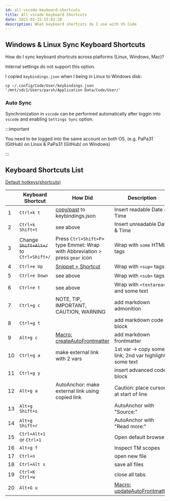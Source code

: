 ```yaml
---
id: all-vscode-keyboard-shortcuts
title: All vscode Keyboard Shortcuts
date: 2021-02-15 15:02:28
description: What keyboard shortcuts do I use with VS Code
---
```


## Windows & Linux Sync Keyboard Shortcuts

How do I sync keyboard shortcuts across platforms (Linux, Windows, Mac)?

Internal settings do not support this option.

I copied `keybindings.json` when I being in Linux to Windows disk:

```shell
cp ~/.config/Code/User/keybindings.json '/mnt/sdc1/Users/parsh/Application Data/Code/User/'
```

### Auto Sync

Synchronization in `vscode` can be performed automatically after loggin into `vscode` and enabling `Settings Sync` option.

:::important

You need to be logged into the same account on both OS. (e.g. PaPa31 (GitHub) on Linux & PaPa31 (GitHub) on Windows)

:::

## Keyboard Shortcuts List

[Default hotkeys(shortcuts)](https://nikomedvedev.ru/other/vscodeshortcuts/hotkeys.html)

<small>

|  | Keyboard Shortcut | How Did | Description | Result |
| --- | --- | --- | --- | --- |
| 1 | `Ctrl+k t` | [copy/past](https://stackoverflow.com/questions/38780057/how-to-insert-current-date-time-in-vscode#57654879) to keybindings.json | Insert readable Date & Time | 2021-02-05 20:22:46 |
| 2 | `Ctrl+k Shift+t` | see above | Insert unreadable Date & Time | 20210205202330 |
| 3 | Change ~~`Shift+Alt+/`~~ to `Ctrl+Shift+/` | Press `Ctrl+Shift+P`> type Emmet: Wrap with Abbreviation > press `gear` icon | Wrap with `some` HTML-tags | type log2 > select 2 > `Ctrl+Shift+/` > type sub + Enter > log<sub>2</sub> |
| 4 | `Ctrl+e Up` | [Snippet + Shortcut](snippets/snippet-plus-shortcut) | Wrap with `<sup>` tags | 23 -> 2<sup>3</sup> |
| 5 | `Ctrl+e Down` | see above | Wrap with `<sub>` tags | log2 -> log<sub>2</sub> |
| 6 | `Ctrl+e t` | see above | Wrap with `<textarea>` and some text | `<textarea>Your answer:</textarea>` |
| 7 | `Ctrl+g c` | NOTE, TIP, IMPORTANT, CAUTION, WARNING | add markdown admonition | `::: :::` |
| 8 | `Ctrl+g t` |  | add markdown code block | `````` |
| 9 | `Alt+g c` | [Macro: createAutoFrontmatter](macros/1-auto-frontmatter) | add markdown frontmatter | `--- ... ---` |
| 10 | `Ctrl+g a` | make external link with 2 vars | 1st var -> copy some link; 2nd var highlight some text | <a href='https://marketplace.visualstudio.com/items?itemName=esbenp.prettier-vscode' class='external'>Prettier</a> |
| 11 | `Ctrl+g y` |  | insert advanced code block | `jsx title="App.js" {}` |
| 12 | `Alt+g a` | AutoAnchor: make external link using copied link | Caution: place cursor at start of line | <a href='https://code.visualstudio.com/api/get-started/your-first-extension' class='external'>code.visualstudio.com: Your First Extension</a> |
| 13 | `Alt+g Shift+s` |  | AutoAnchor with "Source:" |  |
| 14 | `Alt+g Shift+r` |  | AutoAnchor with "Read more:" |  |
| 15 | `Ctrl+Alt+1` or `Ctrl+1` |  | Open default browser |  |
| 16 | `Alt+g f` |  | Inspect TM scopes |  |
| 17 | `Ctrl+n` |  | open new file |  |
| 18 | `Ctrl+Alt s` |  | save all files |  |
| 19 | `Ctrl+K Ctrl+w` |  | close all tabs |  |
| 20 | `Alt+G u` |  | [Macro: updateAutoFrontmatter](macros/2-auto-frontmatter) |  |

</small>
